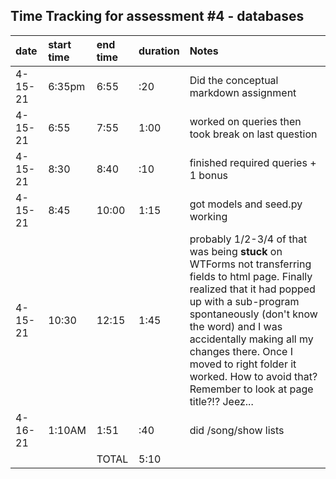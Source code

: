 ## Time Tracking for assessment #4 - databases
|date|start time|end time|duration|Notes|
|:---|:---|:---|:---|:---|
|4-15-21|6:35pm|6:55|:20|Did the conceptual markdown assignment|
|4-15-21|6:55|7:55|1:00|worked on queries then took break on last question|
|4-15-21|8:30|8:40|:10|finished required queries + 1 bonus|
|4-15-21|8:45|10:00|1:15|got models and seed.py working|
|4-15-21|10:30|12:15|1:45| probably 1/2-3/4 of that was being **stuck** on WTForms not transferring fields to html page.  Finally realized that it had popped up with a sub-program spontaneously (don't know the word) and I was accidentally making all my changes there.  Once I moved to right folder it worked.  How to avoid that?  Remember to look at page title?!?  Jeez...|
|4-16-21|1:10AM|1:51|:40|did /song/show lists|
|||TOTAL|5:10||
